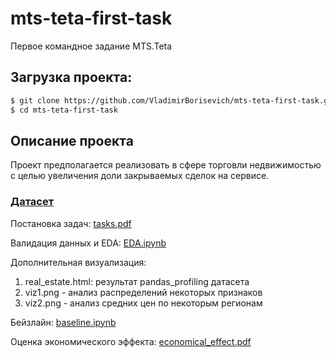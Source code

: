 # mts-teta-first-task
Первое командное задание MTS.Teta

## Загрузка проекта:
```bash
$ git clone https://github.com/VladimirBorisevich/mts-teta-first-task.git
$ cd mts-teta-first-task
```

## Описание проекта

Проект предполагается реализовать в сфере торговли недвижимостью с целью увеличения доли закрываемых сделок на сервисе. 

### [Датасет](https://www.kaggle.com/mrdaniilak/russia-real-estate-20182021)

Постановка задач: [tasks.pdf](https://github.com/VladimirBorisevich/mts-teta-first-task/blob/main/tasks.pdf)

Валидация данных и EDA: [EDA.ipynb](https://github.com/VladimirBorisevich/mts-teta-first-task/blob/main/EDA.ipynb)

Дополнительная визуализация:
1. real_estate.html: результат pandas_profiling датасета
2. viz1.png - анализ распределений некоторых признаков
3. viz2.png - анализ средних цен по некоторым регионам

Бейзлайн: [baseline.ipynb](https://github.com/VladimirBorisevich/mts-teta-first-task/blob/main/baseline.ipynb)

Оценка экономического эффекта: [economical_effect.pdf](https://github.com/VladimirBorisevich/mts-teta-first-task/blob/main/economical_effect.pdf)


